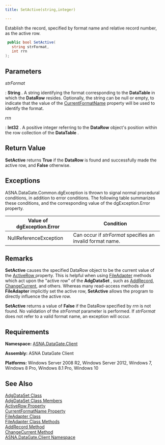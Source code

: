 ```yaml
---
title: SetActive(string,integer)

---
```


Establish the record, specified by format name and relative record number, as the active row.

```cs
 public bool SetActive(
   string strFormat,
   int rrn
);
```




## Parameters



 *strFormat* 

: 
 **String** . A string identifying the format corresponding to the **DataTable** in which the **DataRow**  resides. 
						Optionally, the string can be null or empty, to indicate that the value of the [
							CurrentFormatName](adg-dataset-class-current-format-name-property.html) property will be used to identify the format. 

 *rrn* 

: 
 **Int32** . A positive integer referring to the **DataRow**  object's 
								position within the row collection of the **DataTable** .


## Return Value

**SetActive** returns **True** if the **DataRow** is found and successfully made the active row, and **False** otherwise.
## Exceptions

ASNA.DataGate.Common.dgException is thrown to signal normal procedural conditions, in addition to error conditions. The following table summarizes these conditions, and the corresponding value of the dgException.Error property.
<br />



| Value of dgException.Error | Condition |
| ---- | ---- |
| NullReferenceException | Can occur if *strFormat* specifies an invalid format name. |



## Remarks

**SetActive** causes the specified DataRow object to be the current value of the [ActiveRow ](adg-dataset-class-active-row-property.html) property. This is helpful when using [FileAdapter](file-adapter-methods.html) methods which act upon the "active row" of the **AdgDataSet** , such as [AddRecord](file-adapter-class-add-record-method.html), [ ChangeCurrent](file-adapter-class-change-current-method.html), and others. Whereas many read-access methods of **FileAdapter** implicitly set the active row, **SetActive** allows the program to directly influence the active row.

**SetActive** returns a value of **False** if the DataRow specified by *rrn* is not found. No validation of the *strFormat* parameter is performed. If *strFormat* does not refer to a valid format name, an exception will occur.
## Requirements

**Namespace:** [ASNA.DataGate.Client](datagate-client-namespace.html) 

**Assembly:** ASNA DataGate Client

**Platforms:** Windows Server 2008 R2, Windows Server 2012, Windows 7, Windows 8 Pro, Windows 8.1 Pro, Windows 10
## See Also


[AdgDataSet Class](adg-dataset-class.html)
      <br />
[AdgDataSet Class Members](adg-dataset-members.html)
      <br />
[ActiveRow Property](adg-dataset-class-active-row-property.html)
      <br />
      [CurrentFormatName 
					Property](adg-dataset-class-current-format-name-property.html)
      <br />
[FileAdapter Class](file-adapter-class.html)
      <br />
[FileAdapter Class Methods](file-adapter-methods.html)
      <br />
[AddRecord Method](file-adapter-class-add-record-method.html)
      <br />
[ChangeCurrent Method](file-adapter-class-change-current-method.html)
      <br />
[ASNA.DataGate.Client Namespace](datagate-client-namespace.html)


